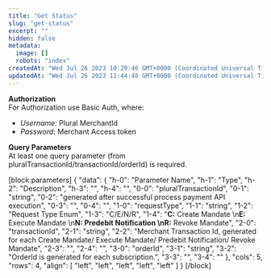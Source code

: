 ```yaml
---
title: "Get Status"
slug: "get-status"
excerpt: ""
hidden: false
metadata: 
  image: []
  robots: "index"
createdAt: "Wed Jul 26 2023 10:29:46 GMT+0000 (Coordinated Universal Time)"
updatedAt: "Wed Jul 26 2023 11:44:48 GMT+0000 (Coordinated Universal Time)"
---
```

**Authorization**  
For Authorization use Basic Auth, where:

- _Username:_ Plural MerchantId
- _Password:_ Merchant Access token

**Query Parameters**  
At least one query parameter (from pluralTransactionId/transactionId/orderId) is required. 

[block:parameters]
{
  "data": {
    "h-0": "Parameter Name",
    "h-1": "Type",
    "h-2": "Description",
    "h-3": "",
    "h-4": "",
    "0-0": "pluralTransactionId",
    "0-1": "string",
    "0-2": "generated after successful process payment API execution",
    "0-3": "",
    "0-4": "",
    "1-0": "requestType",
    "1-1": "string",
    "1-2": "Request Type Enum",
    "1-3": "C/E/N/R",
    "1-4": "**C:** Create Mandate  \n**E:** Execute Mandate  \n**N: **Predebit Notification  \n**R:** Revoke Mandate",
    "2-0": "transactionId",
    "2-1": "string",
    "2-2": "Merchant Transaction Id, generated for each Create Mandate/ Execute Mandate/ Predebit Notification/ Revoke Mandate",
    "2-3": "",
    "2-4": "",
    "3-0": "orderId",
    "3-1": "string",
    "3-2": "OrderId is generated for each subscription.",
    "3-3": "",
    "3-4": ""
  },
  "cols": 5,
  "rows": 4,
  "align": [
    "left",
    "left",
    "left",
    "left",
    "left"
  ]
}
[/block]

